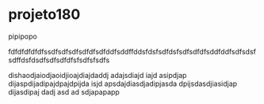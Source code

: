 # projeto180
pipipopo

fdfdfdfdfdfssdfsdfsdfsdfdfsdfddfsddffddsfdsfsdfdsfsdfsdfdfsddfddfsdfsdsfsdffdsfdsdfsdfsdfdfsfsdfsfsdfs


dishaodjaiodjaoidjioajdiajdaddj
adajsdiajd
iajd
asipdjap
dijaspdijadipajdpajdpijda
isjd
apsdajdiasdjadipjasda
dpijsdasdjiasidjap
dijasdipaj
dadj
asd
ad
sdjapapapp

